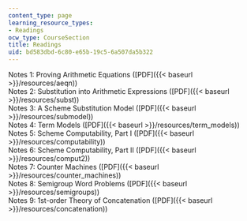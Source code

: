 ```yaml
---
content_type: page
learning_resource_types:
- Readings
ocw_type: CourseSection
title: Readings
uid: bd583dbd-6c80-e65b-19c5-6a507da5b322
---
```


Notes 1: Proving Arithmetic Equations ([PDF]({{< baseurl >}}/resources/aeqn))  
Notes 2: Substitution into Arithmetic Expressions ([PDF]({{< baseurl >}}/resources/subst))  
Notes 3: A Scheme Substitution Model ([PDF]({{< baseurl >}}/resources/submodel))  
Notes 4: Term Models ([PDF]({{< baseurl >}}/resources/term_models))  
Notes 5: Scheme Computability, Part I ([PDF]({{< baseurl >}}/resources/computability))  
Notes 6: Scheme Computability, Part II ([PDF]({{< baseurl >}}/resources/comput2))  
Notes 7: Counter Machines ([PDF]({{< baseurl >}}/resources/counter_machines))  
Notes 8: Semigroup Word Problems ([PDF]({{< baseurl >}}/resources/semigroups))  
Notes 9: 1st-order Theory of Concatenation ([PDF]({{< baseurl >}}/resources/concatenation))